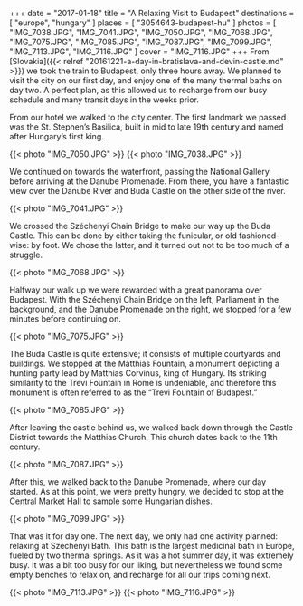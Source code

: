 +++
date    = "2017-01-18"
title   = "A Relaxing Visit to Budapest"
destinations = [ "europe", "hungary" ]
places  = [ "3054643-budapest-hu" ]
photos  = [
  "IMG_7038.JPG", "IMG_7041.JPG", "IMG_7050.JPG", "IMG_7068.JPG", "IMG_7075.JPG",
  "IMG_7085.JPG", "IMG_7087.JPG", "IMG_7099.JPG", "IMG_7113.JPG", "IMG_7116.JPG"
]
cover = "IMG_7116.JPG"
+++
From [Slovakia]({{< relref "20161221-a-day-in-bratislava-and-devin-castle.md" >}}) we took the train to Budapest, only three hours away. We planned to visit the city on our first day, and enjoy one of the many thermal baths on day two. A perfect plan, as this allowed us to recharge from our busy schedule and many transit days in the weeks prior.
<!--more-->

From our hotel we walked to the city center. The first landmark we passed was the St. Stephen’s Basilica, built in mid to late 19th century and named after Hungary’s first king.

{{< photo "IMG_7050.JPG" >}}
{{< photo "IMG_7038.JPG" >}}

We continued on towards the waterfront, passing the National Gallery before arriving at the Danube Promenade. From there, you have a fantastic view over the Danube River and Buda Castle on the other side of the river.

{{< photo "IMG_7041.JPG" >}}

We crossed the Széchenyi Chain Bridge to make our way up the Buda Castle. This can be done by either taking the funicular, or old fashioned-wise: by foot. We chose the latter, and it turned out not to be too much of a struggle.

{{< photo "IMG_7068.JPG" >}}

Halfway our walk up we were rewarded with a great panorama over Budapest. With the Széchenyi Chain Bridge on the left, Parliament in the background, and the Danube Promenade on the right, we stopped for a few minutes before continuing on.

{{< photo "IMG_7075.JPG" >}}

The Buda Castle is quite extensive; it consists of multiple courtyards and buildings. We stopped at the Matthias Fountain, a monument depicting a hunting party lead by Matthias Corvinus, king of Hungary. Its striking similarity to the Trevi Fountain in Rome is undeniable, and therefore this monument is often referred to as the “Trevi Fountain of Budapest.”

{{< photo "IMG_7085.JPG" >}}

After leaving the castle behind us, we walked back down through the Castle District towards the Matthias Church. This church dates back to the 11th century.

{{< photo "IMG_7087.JPG" >}}

After this, we walked back to the Danube Promenade, where our day started. As at this point, we were pretty hungry, we decided to stop at the Central Market Hall to sample some Hungarian dishes.

{{< photo "IMG_7099.JPG" >}}

That was it for day one. The next day, we only had one activity planned: relaxing at Szechenyi Bath. This bath is the largest medicinal bath in Europe, fueled by two thermal springs. As it was a hot summer day, it was extremely busy. It was a bit too busy for our liking, but nevertheless we found some empty benches to relax on, and recharge for all our trips coming next.

{{< photo "IMG_7113.JPG" >}}
{{< photo "IMG_7116.JPG" >}}